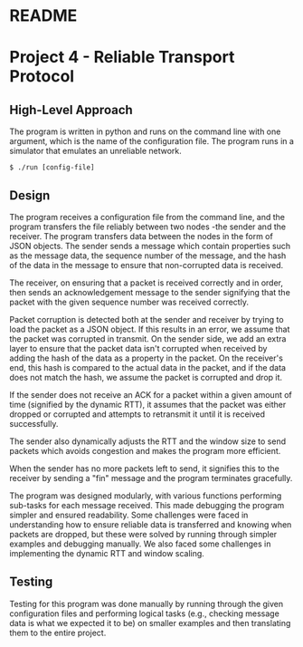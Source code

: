 # README
# Project 4 - Reliable Transport Protocol

## High-Level Approach

The program is written in python and runs on the command line with one argument, which is the name of the configuration file. The program runs in a simulator that emulates an unreliable network.

```
$ ./run [config-file]
```

## Design
The program receives a  configuration file from the command line, and the program transfers the file reliably between two nodes -the sender and the receiver. The program transfers data between the nodes in the form of JSON objects. The sender sends a message which contain properties such as the message data, the sequence number of the message, and the hash of the data in the message to ensure that non-corrupted data is received.

The receiver, on ensuring that a packet is received correctly and in order, then sends an acknowledgement message to the sender signifying that the packet with the given sequence number was received correctly.

Packet corruption is detected both at the sender and receiver by trying to load the packet as a JSON object. If this results in an error, we assume that the packet was corrupted in transmit. On the sender side, we add an extra layer to ensure that the packet data isn't corrupted when received by adding the hash of the data as a property in the packet. On the receiver's end, this hash is compared to the actual data in the packet, and if the data does not match the hash, we assume the packet is corrupted and drop it.

If the sender does not receive an ACK for a packet within a given amount of time (signified by the dynamic RTT), it assumes that the packet was either dropped or corrupted and attempts to retransmit it until it is received successfully.

The sender also dynamically adjusts the RTT and the window size to send packets which avoids congestion and makes the program more efficient.

When the sender has no more packets left to send, it signifies this to the receiver by sending a "fin" message and the program terminates gracefully.

The program was designed modularly, with various functions performing sub-tasks for each message received. This made debugging the program simpler and ensured readability. Some challenges were faced in understanding how to ensure reliable data is transferred and knowing when packets are dropped, but these were solved by running through simpler examples and debugging manually. We also faced some challenges in implementing the dynamic RTT and window scaling.

## Testing
Testing for this program was done manually by running through the given configuration files and performing logical tasks (e.g., checking message data is what we expected it to be) on smaller examples and then translating them to the entire project. 

